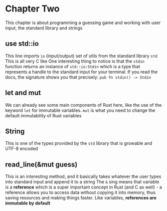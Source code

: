# Chapter Two

This chapter is about programming a guessing game and working with user input, the standard library and strings

## use std::io

This line imports `io` (input/output) set of utils from the standard library `std`
This is all very C like
One interesting thing to notice is that the `stdin` function returns an instance of `std::io:Stdin` which is a type that represents a handle to the standard input for your terminal.
If you read the docs, the signature shows you that precisely: `pub fn stdin() -> Stdin`

## let and mut

We can already see some main components of Rust here, like the use of the keyword `let` for immutable variables.
`mut` is what you need to change the default immutability of Rust variables

## String

This is one of the types provided by the `std` library that is growable and UTF-8 encoded

## read_line(&mut guess)

This is an interesting method, and it basically takes whatever the user types into standard input and append it to a string
The `&` sing means that variable is a **reference** which is a super important concept in Rust (and C as well) - a reference allows you to access data without copying it into memory, thus saving resources and making things faster. Like variables, **references are immutable by default**
